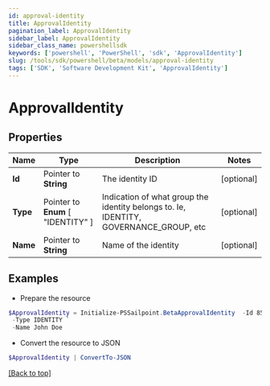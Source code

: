 ```yaml
---
id: approval-identity
title: ApprovalIdentity
pagination_label: ApprovalIdentity
sidebar_label: ApprovalIdentity
sidebar_class_name: powershellsdk
keywords: ['powershell', 'PowerShell', 'sdk', 'ApprovalIdentity'] 
slug: /tools/sdk/powershell/beta/models/approval-identity
tags: ['SDK', 'Software Development Kit', 'ApprovalIdentity']
---
```



# ApprovalIdentity

## Properties

Name | Type | Description | Notes
------------ | ------------- | ------------- | -------------
**Id** |  Pointer to **String** | The identity ID | [optional] 
**Type** |  Pointer to  **Enum** [  "IDENTITY" ] | Indication of what group the identity belongs to. Ie, IDENTITY, GOVERNANCE_GROUP, etc | [optional] 
**Name** |  Pointer to **String** | Name of the identity | [optional] 

## Examples

- Prepare the resource
```powershell
$ApprovalIdentity = Initialize-PSSailpoint.BetaApprovalIdentity  -Id 85d173e7d57e496569df763231d6deb6a `
 -Type IDENTITY `
 -Name John Doe
```

- Convert the resource to JSON
```powershell
$ApprovalIdentity | ConvertTo-JSON
```


[[Back to top]](#) 

